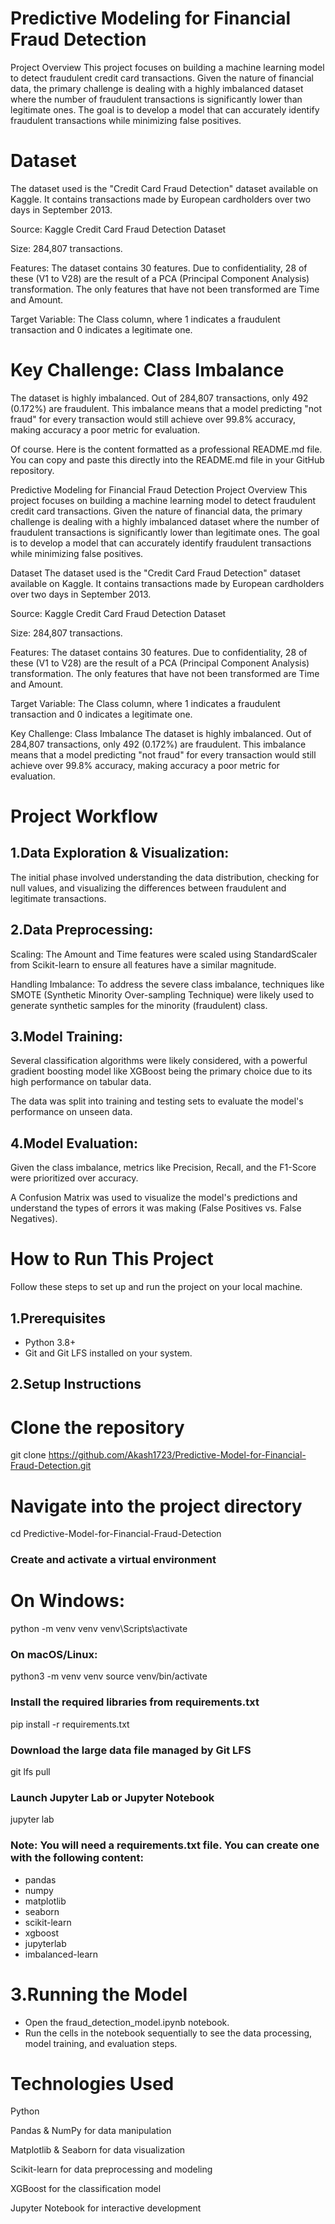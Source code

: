 # Predictive Modeling for Financial Fraud Detection
Project Overview
This project focuses on building a machine learning model to detect fraudulent credit card transactions. Given the nature of financial data, the primary challenge is dealing with a highly imbalanced dataset where the number of fraudulent transactions is significantly lower than legitimate ones. The goal is to develop a model that can accurately identify fraudulent transactions while minimizing false positives.

# Dataset
The dataset used is the "Credit Card Fraud Detection" dataset available on Kaggle. It contains transactions made by European cardholders over two days in September 2013.

Source: Kaggle Credit Card Fraud Detection Dataset

Size: 284,807 transactions.

Features: The dataset contains 30 features. Due to confidentiality, 28 of these (V1 to V28) are the result of a PCA (Principal Component Analysis) transformation. The only features that have not been transformed are Time and Amount.

Target Variable: The Class column, where 1 indicates a fraudulent transaction and 0 indicates a legitimate one.

# Key Challenge: Class Imbalance
The dataset is highly imbalanced. Out of 284,807 transactions, only 492 (0.172%) are fraudulent. This imbalance means that a model predicting "not fraud" for every transaction would still achieve over 99.8% accuracy, making accuracy a poor metric for evaluation.

Of course. Here is the content formatted as a professional README.md file. You can copy and paste this directly into the README.md file in your GitHub repository.

Predictive Modeling for Financial Fraud Detection
Project Overview
This project focuses on building a machine learning model to detect fraudulent credit card transactions. Given the nature of financial data, the primary challenge is dealing with a highly imbalanced dataset where the number of fraudulent transactions is significantly lower than legitimate ones. The goal is to develop a model that can accurately identify fraudulent transactions while minimizing false positives.

Dataset
The dataset used is the "Credit Card Fraud Detection" dataset available on Kaggle. It contains transactions made by European cardholders over two days in September 2013.

Source: Kaggle Credit Card Fraud Detection Dataset

Size: 284,807 transactions.

Features: The dataset contains 30 features. Due to confidentiality, 28 of these (V1 to V28) are the result of a PCA (Principal Component Analysis) transformation. The only features that have not been transformed are Time and Amount.

Target Variable: The Class column, where 1 indicates a fraudulent transaction and 0 indicates a legitimate one.

Key Challenge: Class Imbalance
The dataset is highly imbalanced. Out of 284,807 transactions, only 492 (0.172%) are fraudulent. This imbalance means that a model predicting "not fraud" for every transaction would still achieve over 99.8% accuracy, making accuracy a poor metric for evaluation.

# Project Workflow
## 1.Data Exploration & Visualization: 
The initial phase involved understanding the data distribution, checking for null values, and visualizing the differences between fraudulent and legitimate transactions.

## 2.Data Preprocessing:
Scaling: The Amount and Time features were scaled using StandardScaler from Scikit-learn to ensure all features have a similar magnitude.

Handling Imbalance: To address the severe class imbalance, techniques like SMOTE (Synthetic Minority Over-sampling Technique) were likely used to generate synthetic samples for the minority (fraudulent) class.

## 3.Model Training:
Several classification algorithms were likely considered, with a powerful gradient boosting model like XGBoost being the primary choice due to its high performance on tabular data.

The data was split into training and testing sets to evaluate the model's performance on unseen data.

## 4.Model Evaluation:
Given the class imbalance, metrics like Precision, Recall, and the F1-Score were prioritized over accuracy.

A Confusion Matrix was used to visualize the model's predictions and understand the types of errors it was making (False Positives vs. False Negatives).

# How to Run This Project
Follow these steps to set up and run the project on your local machine.
## 1.Prerequisites
* Python 3.8+
* Git and Git LFS installed on your system.

## 2.Setup Instructions
# Clone the repository
git clone https://github.com/Akash1723/Predictive-Model-for-Financial-Fraud-Detection.git

# Navigate into the project directory
cd Predictive-Model-for-Financial-Fraud-Detection

### Create and activate a virtual environment
# On Windows:
python -m venv venv
venv\Scripts\activate

### On macOS/Linux:
python3 -m venv venv
source venv/bin/activate

### Install the required libraries from requirements.txt
pip install -r requirements.txt

### Download the large data file managed by Git LFS
git lfs pull

### Launch Jupyter Lab or Jupyter Notebook
jupyter lab

### Note: You will need a requirements.txt file. You can create one with the following content:
* pandas
* numpy
* matplotlib
* seaborn
* scikit-learn
* xgboost
* jupyterlab
* imbalanced-learn

# 3.Running the Model
* Open the fraud_detection_model.ipynb notebook.
* Run the cells in the notebook sequentially to see the data processing, model training, and evaluation steps.

# Technologies Used
Python

Pandas & NumPy for data manipulation

Matplotlib & Seaborn for data visualization

Scikit-learn for data preprocessing and modeling

XGBoost for the classification model

Jupyter Notebook for interactive development